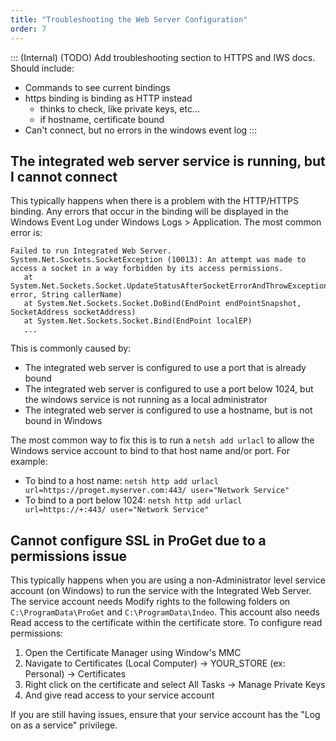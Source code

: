 ```yaml
---
title: "Troubleshooting the Web Server Configuration"
order: 7
---
```


::: (Internal) (TODO)
Add troubleshooting section to HTTPS and IWS docs.  Should include:
- Commands to see current bindings
- https binding is binding as HTTP instead
   - thinks to check, like private keys, etc...
   - if hostname, certificate bound
- Can't connect, but no errors in the windows event log
:::

## The integrated web server service is running, but I cannot connect
This typically happens when there is a problem with the HTTP/HTTPS binding.  Any errors that occur in the binding will be displayed in the Windows Event Log under Windows Logs > Application.  The most common error is:

```
Failed to run Integrated Web Server.
System.Net.Sockets.SocketException (10013): An attempt was made to access a socket in a way forbidden by its access permissions.
   at System.Net.Sockets.Socket.UpdateStatusAfterSocketErrorAndThrowException(SocketError error, String callerName)
   at System.Net.Sockets.Socket.DoBind(EndPoint endPointSnapshot, SocketAddress socketAddress)
   at System.Net.Sockets.Socket.Bind(EndPoint localEP)
   ...
```

This is commonly caused by:
- The integrated web server is configured to use a port that is already bound
- The integrated web server is configured to use a port below 1024, but the windows service is not running as a local administrator
- The integrated web server is configured to use a hostname, but is not bound in Windows

The most common way to fix this is to run a `netsh add urlacl` to allow the Windows service account to bind to that host name and/or port.  For example: 
- To bind to a host name: `netsh http add urlacl url=https://proget.myserver.com:443/ user="Network Service"` 
- To bind to a port below 1024: `netsh http add urlacl url=https://+:443/ user="Network Service"` 

## Cannot configure SSL in ProGet due to a permissions issue

This typically happens when you are using a non-Administrator level service account (on Windows) to run the service with the Integrated Web Server.  The service account needs Modify rights to the following folders on `C:\ProgramData\ProGet` and `C:\ProgramData\Indeo`.  This account also needs Read access to the certificate within the certificate store.  To configure read permissions:
1. Open the Certificate Manager using Window's MMC
2. Navigate to Certificates (Local Computer) -> YOUR_STORE (ex: Personal) -> Certificates
3. Right click on the certificate and select All Tasks -> Manage Private Keys
4. And give read access to your service account

If you are still having issues, ensure that your service account has the "Log on as a service" privilege.